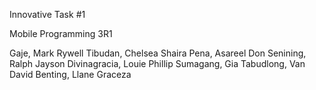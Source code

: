 Innovative Task #1

Mobile Programming 3R1

Gaje, Mark Rywell
Tibudan, Chelsea Shaira
Pena, Asareel Don
Senining, Ralph Jayson
Divinagracia, Louie Phillip
Sumagang, Gia
Tabudlong, Van David
Benting, Llane Graceza
